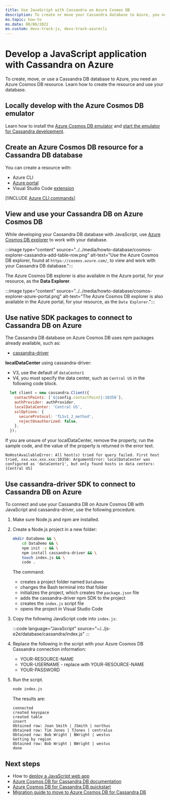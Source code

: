 ```yaml
---
title: Use JavaScript with Cassandra on Azure Cosmos DB
description: To create or move your Cassandra database to Azure, you need an Azure Cosmos DB resource. 
ms.topic: how-to
ms.date: 08/08/2022
ms.custom: devx-track-js, devx-track-azurecli
---
```


# Develop a JavaScript application with Cassandra on Azure


To create, move, or use a Cassandra DB database to Azure, you need an Azure Cosmos DB resource. Learn how to create the resource and use your database.

<a name="locally-develop-with-the-cosmosdb-emulator"></a>

## Locally develop with the Azure Cosmos DB emulator

Learn how to install the [Azure Cosmos DB emulator](/azure/cosmos-db/local-emulator) and [start the emulator for Cassandra development](/azure/cosmos-db/local-emulator?tabs=cli%2Cssl-netstd21#cassandra-api). 

## Create an Azure Cosmos DB resource for a Cassandra DB database

You can create a resource with:

* Azure CLI
* [Azure portal](https://portal.azure.com)
* Visual Studio Code [extension](https://marketplace.visualstudio.com/items?itemName=ms-azuretools.vscode-cosmosdb)

[!INCLUDE [Azure CLI commands](../../includes/azure-cli-cassandra-db.md)]

## View and use your Cassandra DB on Azure Cosmos DB

While developing your Cassandra DB database with JavaScript, use [Azure Cosmos DB explorer](https://cosmos.azure.com/) to work with your database.

:::image type="content" source="../../media/howto-database/cosmos-explorer-cassandra-add-table-row.png" alt-text="Use the Azure Cosmos DB explorer, found at `https://cosmos.azure.com/`, to view and work with your Cassandra DB database.":::

The Azure Cosmos DB explorer is also available in the Azure portal, for your resource, as the **Data Explorer**.

:::image type="content" source="../../media/howto-database/cosmos-explorer-azure-portal.png" alt-text="The Azure Cosmos DB explorer is also available in the Azure portal, for your resource, as the `Data Explorer`.":::

## Use native SDK packages to connect to Cassandra DB on Azure

The Cassandra DB database on Azure Cosmos DB uses npm packages already available, such as:

* [cassandra-driver](https://www.npmjs.com/package/cassandra-driver)

**localDataCenter** using cassandra-driver:

* V3, use the default of `dataCenter1`
* V4, you must specify the data center, such as `Central US` in the following code block.

```javascript
  let client = new cassandra.Client({
    contactPoints: [`${config.contactPoint}:10350`],
    authProvider: authProvider,
    localDataCenter: 'Central US',
    sslOptions: {
      secureProtocol: 'TLSv1_2_method',
      rejectUnauthorized: false,
    },
  });
```

If you are unsure of your localDataCenter, remove the property, run the sample code, and the value of the property is returned in the error text. 

```text
NoHostAvailableError: All host(s) tried for query failed. First host tried, xxx.xxx.xxx.xxx:10350: ArgumentError: localDataCenter was configured as 'dataCenter1', but only found hosts in data centers: [Central US]
```

## Use cassandra-driver SDK to connect to Cassandra DB on Azure

To connect and use your Cassandra DB on Azure Cosmos DB with JavaScript and cassandra-driver, use the following procedure.

1. Make sure Node.js and npm are installed.
1. Create a Node.js project in a new folder:

    ```bash
    mkdir DataDemo && \
        cd DataDemo && \
        npm init -y && \
        npm install cassandra-driver && \
        touch index.js && \
        code .
    ```

    The command:
    * creates a project folder named `DataDemo`
    * changes the Bash terminal into that folder
    * initializes the project, which creates the `package.json` file
    * adds the cassandra-driver npm SDK to the project
    * creates the `index.js` script file
    * opens the project in Visual Studio Code

1. Copy the following JavaScript code into `index.js`:

    :::code language="JavaScript" source="~/../js-e2e/database/cassandra/index.js" :::

1. Replace the following in the script with your Azure Cosmos DB Cassandra connection information:

    * YOUR-RESOURCE-NAME
    * YOUR-USERNAME - replace with YOUR-RESOURCE-NAME
    * YOUR-PASSWORD

1. Run the script.

    ```bash
    node index.js
    ```

    The results are:

    ```console
    connected
    created keyspace
    created table
    insert
    Obtained row: Joan Smith | JSmith | northus 
    Obtained row: Tim Jones | TJones | centralus 
    Obtained row: Bob Wright | BWright | westus
    Getting by region
    Obtained row: Bob Wright | BWright | westus 
    done
    ```

## Next steps

* How to [deploy a JavaScript web app](../deploy-web-app.md)
* [Azure Cosmos DB for Cassandra DB documentation](/azure/cosmos-db/cassandra-introduction)
* [Azure Cosmos DB for Cassandra DB quickstart](/azure/cosmos-db/create-cassandra-nodejs)
* [Migration guide to move to Azure Cosmos DB for Cassandra DB](/azure/cosmos-db/cassandra-migrate-cosmos-db-databricks)
